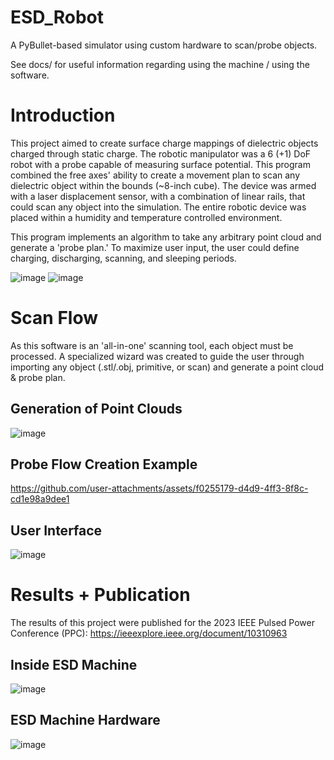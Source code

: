 # ESD_Robot

A PyBullet-based simulator using custom hardware to scan/probe objects.

See docs/ for useful information regarding using the machine / using the software.

# Introduction
This project aimed to create surface charge mappings of dielectric objects charged through static charge. The robotic manipulator was a 6 (+1) DoF robot with a probe capable of measuring surface potential. This program combined the free axes' ability to create a movement plan to scan any dielectric object within the bounds (~8-inch cube). The device was armed with a laser displacement sensor, with a combination of linear rails, that could scan any object into the simulation. The entire robotic device was placed within a humidity and temperature controlled environment.

This program implements an algorithm to take any arbitrary point cloud and generate a 'probe plan.' To maximize user input, the user could define charging, discharging, scanning, and sleeping periods.

![image](https://github.com/user-attachments/assets/dd573ee2-cd06-40e2-b363-203feb743d68)
![image](https://github.com/user-attachments/assets/e69b782c-f98b-469b-85f5-61b22e8b5aca)


# Scan Flow
As this software is an 'all-in-one' scanning tool, each object must be processed. A specialized wizard was created to guide the user through importing any object (.stl/.obj, primitive, or scan) and generate a point cloud & probe plan. 


## Generation of Point Clouds
![image](https://github.com/user-attachments/assets/443631c4-1219-428b-aec1-9dd4a604620f)

## Probe Flow Creation Example
https://github.com/user-attachments/assets/f0255179-d4d9-4ff3-8f8c-cd1e98a9dee1

## User Interface
![image](https://github.com/user-attachments/assets/2e8c000e-3886-43ff-85ac-bd551fc9ae02)

# Results + Publication
The results of this project were published for the 2023 IEEE Pulsed Power Conference (PPC): https://ieeexplore.ieee.org/document/10310963

## Inside ESD Machine
![image](https://github.com/user-attachments/assets/f9a44c13-bdb1-4080-a861-eaa6693a85e7)

## ESD Machine Hardware
![image](https://github.com/user-attachments/assets/05c77b68-6846-4647-bb2b-565446099a43)
